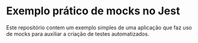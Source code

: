 # Exemplo prático de mocks no Jest
Este repositório contem um exemplo simples de uma aplicação que faz uso de mocks para auxiliar a criação de testes automatizados.
